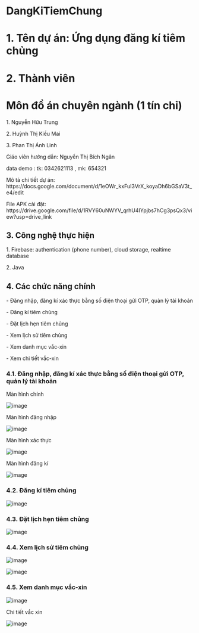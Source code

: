 # DangKiTiemChung
# 1. Tên dự án: Ứng dụng đăng kí tiêm chủng
# 2. Thành viên 
# Môn đồ án chuyên ngành (1 tín chỉ)
<p> 1. Nguyễn Hữu Trung</p>
<p> 2. Huỳnh Thị Kiều Mai</p>
<p> 3. Phan Thị Ánh Linh</p>
<p> Giáo viên hướng dẫn: Nguyễn Thị Bích Ngân</p>
<p> data demo :    tk: 0342621113 , mk: 654321  </p>
<p>Mô tả chi tiết dự án: https://docs.google.com/document/d/1eOWr_kxFuI3VrX_koyaDh6bGSaV3t_e4/edit  </p>
<p>File APK cài đặt:  https://drive.google.com/file/d/1RVY60uNWYV_qrhU4IYpjbs7hCg3psQx3/view?usp=drive_link  </p>
<h2>3. Công nghệ thực hiện</h2>
<p> 1. Firebase: authentication (phone number), cloud storage, realtime database</p>
<p> 2. Java</p>
<h2>4. Các chức năng chính </h2>
<p> - Đăng nhập, đăng kí xác thực bằng số điện thoại gửi OTP, quản lý tài khoản </p>
<p> - Đăng kí tiêm chủng </p>
<p> - Đặt lịch hẹn tiêm chủng </p>
<p> - Xem lịch sử tiêm chủng </p>
<p> - Xem danh mục vắc-xin </p>
<p> - Xem chi tiết vắc-xin </p>

<h3>4.1. Đăng nhập, đăng kí xác thực bằng số điện thoại gửi OTP, quản lý tài khoản </h3>

<p>Màn hình chính</p>

![image](https://github.com/Do-An-ChuyenNganh/VNVC_DANGKITIEMCHUNG/assets/86176263/f52f1805-b926-41c9-b615-2b937aca01d7)

<p>Màn hình đăng nhập</p>

![image](https://github.com/Do-An-ChuyenNganh/VNVC_DANGKITIEMCHUNG/assets/86176263/f4cbc98c-7e6f-4197-8695-ed34e400f144)

<p>Màn hình xác thực</p>

![image](https://github.com/Do-An-ChuyenNganh/VNVC_DANGKITIEMCHUNG/assets/86176263/1255e17b-4cb2-49f2-94f6-7fe0e034337d)


<p> Màn hình đăng kí</p>

![image](https://github.com/Do-An-ChuyenNganh/VNVC_DANGKITIEMCHUNG/assets/86176263/c03360ca-e357-406d-9587-309e96ba8297)



<h3>4.2. Đăng kí tiêm chủng </h3>

![image](https://github.com/Do-An-ChuyenNganh/VNVC_DANGKITIEMCHUNG/assets/86176263/8997d688-ab4d-483f-a613-a673fdfb4dab)



<h3>4.3. Đặt lịch hẹn tiêm chủng </h3>

![image](https://github.com/Do-An-ChuyenNganh/VNVC_DANGKITIEMCHUNG/assets/86176263/5e40b32b-0a8d-4a02-850d-24776e19a7f0)


<h3>4.4. Xem lịch sử tiêm chủng</h3>

![image](https://github.com/Do-An-ChuyenNganh/VNVC_DANGKITIEMCHUNG/assets/86176263/3be1b367-0356-4237-be30-4b7da12bfe6a)

![image](https://github.com/Do-An-ChuyenNganh/VNVC_DANGKITIEMCHUNG/assets/86176263/d8e30e51-d40c-413e-b057-2dd62a9faa5b)

<h3>4.5. Xem danh mục vắc-xin </h3>

![image](https://github.com/Do-An-ChuyenNganh/VNVC_DANGKITIEMCHUNG/assets/86176263/09e7c580-61b0-4f69-8aea-3c539509d738)


<p>Chi tiết vắc xin </p>

![image](https://github.com/Do-An-ChuyenNganh/VNVC_DANGKITIEMCHUNG/assets/86176263/7057100d-033f-4117-a48f-c68a2576a612)







